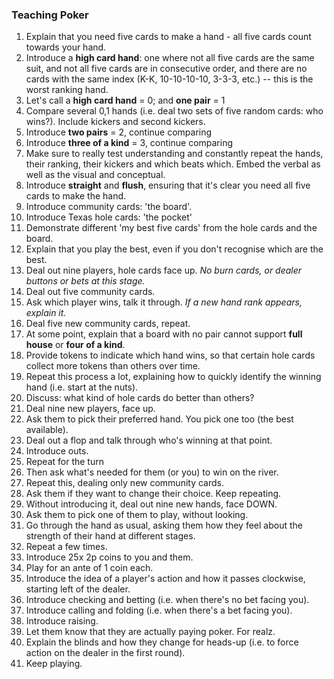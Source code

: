 ### Teaching Poker

1. Explain that you need five cards to make a hand - all five cards count towards your hand.
1. Introduce a **high card hand**: one where not all five cards are the same suit, and not all five cards are in consecutive order, and there are no cards with the same index (K-K, 10-10-10-10, 3-3-3, etc.) -- this is the worst ranking hand.
1. Let's call a **high card hand** = 0; and **one pair** = 1
1. Compare several 0,1 hands (i.e. deal two sets of five random cards: who wins?). Include kickers and second kickers.
1. Introduce **two pairs** = 2, continue comparing
1. Introduce **three of a kind** = 3, continue comparing
1. Make sure to really test understanding and constantly repeat the hands, their ranking, their kickers and which beats which. Embed the verbal as well as the visual and conceptual.
1. Introduce **straight** and **flush**, ensuring that it's clear you need all five cards to make the hand.
1. Introduce community cards: 'the board'.
1. Introduce Texas hole cards: 'the pocket'
1. Demonstrate different 'my best five cards' from the hole cards and the board. 
1. Explain that you play the best, even if you don't recognise which are the best.
1. Deal out nine players, hole cards face up. *No burn cards, or dealer buttons or bets at this stage.*
1. Deal out five community cards.
1. Ask which player wins, talk it through. *If a new hand rank appears, explain it.*
1. Deal five new community cards, repeat.
1. At some point, explain that a board with no pair cannot support **full house** or **four of a kind**.
1. Provide tokens to indicate which hand wins, so that certain hole cards collect more tokens than others over time.
1. Repeat this process a lot, explaining how to quickly identify the winning hand (i.e. start at the nuts).
1. Discuss: what kind of hole cards do better than others?
1. Deal nine new players, face up.
1. Ask them to pick their preferred hand. You pick one too (the best available).
1. Deal out a flop and talk through who's winning at that point. 
1. Introduce outs.
1. Repeat for the turn
1. Then ask what's needed for them (or you) to win on the river.
1. Repeat this, dealing only new community cards.
1. Ask them if they want to change their choice. Keep repeating.
1. Without introducing it, deal out nine new hands, face DOWN.
1. Ask them to pick one of them to play, without looking.
1. Go through the hand as usual, asking them how they feel about the strength of their hand at different stages.
1. Repeat a few times.
1. Introduce 25x 2p coins to you and them.
1. Play for an ante of 1 coin each.
1. Introduce the idea of a player's action and how it passes clockwise, starting left of the dealer.
1. Introduce checking and betting (i.e. when there's no bet facing you).
1. Introduce calling and folding (i.e. when there's a bet facing you).
1. Introduce raising.
1. Let them know that they are actually paying poker. For realz.
1. Explain the blinds and how they change for heads-up (i.e. to force action on the dealer in the first round).
1. Keep playing.